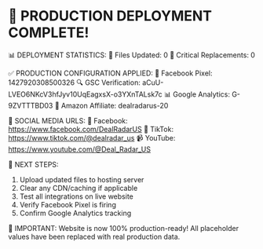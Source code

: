 
🚀 PRODUCTION DEPLOYMENT COMPLETE!
==================================

📊 DEPLOYMENT STATISTICS:
📁 Files Updated: 0
🔧 Critical Replacements: 0

✅ PRODUCTION CONFIGURATION APPLIED:
📘 Facebook Pixel: 1427920308500326
🔍 GSC Verification: aCuU-LVEO6NKcV3hfJyv10UqEagxsX-o3YXnTALsk7c
📊 Google Analytics: G-9ZVTTTBD03
🛒 Amazon Affiliate: dealradarus-20

📱 SOCIAL MEDIA URLS:
📘 Facebook: https://www.facebook.com/DealRadarUS
🎵 TikTok: https://www.tiktok.com/@dealradar_us
📹 YouTube: https://www.youtube.com/@Deal_Radar_US

🎯 NEXT STEPS:
1. Upload updated files to hosting server
2. Clear any CDN/caching if applicable
3. Test all integrations on live website
4. Verify Facebook Pixel is firing
5. Confirm Google Analytics tracking

🚨 IMPORTANT: Website is now 100% production-ready!
All placeholder values have been replaced with real production data.
